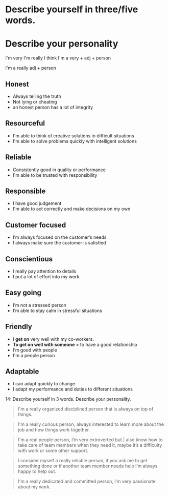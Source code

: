 # Describe yourself in three/five words.

# Describe your personality


I'm very
I'm really
I think I'm a very + adj + person

I'm a really adj + person

## Honest

- Always telling the truth
- Not lying or cheating
- an honest person has a lot of integrity

## Resourceful

- I'm able to think of creative solutions in difficult
situations
- I'm able to solve problems quickly with intelligent
solutions

## Reliable

- Consistently good in quality or performance
- I'm able to be trusted with responsibility

## Responsible

- I have good judgement
- I'm able to act correctly and make decisions on my own

## Customer focused

- I’m always focused on the customer’s needs
- I always make sure the customer is satisfied

## Conscientious

- I really pay attention to details
- I put a lot of effort into my work.

## Easy going

- I’m not a stressed person
- I’m able to stay calm in stressful situations

## Friendly

- I **get on** very well with my co-workers.
- **To get on well with someone** = to have a good relationship
- I’m good with people
- I'm a people person

## Adaptable

- I can adapt quickly to change
- I adapt my performance and duties to different situations


14: Describe yourself in 3 words. Describe your personality.

>I'm a really organized disciplined person that is always on top of things.

>I'm a really curious person, always interested to learn more about the job and how things work together.

>I'm a real people person, I’m very extroverted but | also know how to take care of team members when they need it, maybe it’s a difficulty with work or some other support.

>I consider myself a really reliable person, if you ask me to get something done or if another team member needs help I’m always happy to help out.

>I'm a really dedicated and committed person, I’m very passionate about my work.